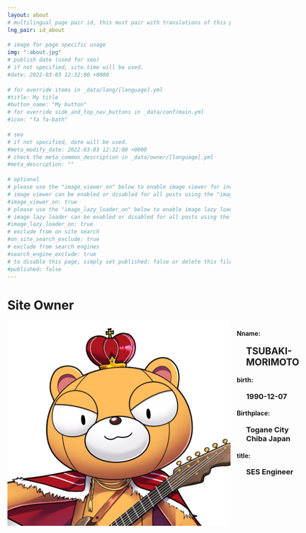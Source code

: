 ```yaml
---
layout: about
# multilingual page pair id, this must pair with translations of this page. (This name must be unique)
lng_pair: id_about

# image for page specific usage
img: ":about.jpg"
# publish date (used for seo)
# if not specified, site.time will be used.
#date: 2022-03-03 12:32:00 +0000

# for override items in _data/lang/[language].yml
#title: My title
#button_name: "My button"
# for override side_and_top_nav_buttons in _data/conf/main.yml
#icon: "fa fa-bath"

# seo
# if not specified, date will be used.
#meta_modify_date: 2022-03-03 12:32:00 +0000
# check the meta_common_description in _data/owner/[language].yml
#meta_description: ""

# optional
# please use the "image_viewer_on" below to enable image viewer for individual pages or posts (_posts/ or [language]/_posts folders).
# image viewer can be enabled or disabled for all posts using the "image_viewer_posts: true" setting in _data/conf/main.yml.
#image_viewer_on: true
# please use the "image_lazy_loader_on" below to enable image lazy loader for individual pages or posts (_posts/ or [language]/_posts folders).
# image lazy loader can be enabled or disabled for all posts using the "image_lazy_loader_posts: true" setting in _data/conf/main.yml.
#image_lazy_loader_on: true
# exclude from on site search
#on_site_search_exclude: true
# exclude from search engines
#search_engine_exclude: true
# to disable this page, simply set published: false or delete this file
#published: false
---
```


<!--
{%- comment -%} Please delete below and place your page content here {%- endcomment -%}

{%- comment -%}
{%- include util/auto-content-generator.liquid -%}
{{ website_info_text_first }}
テスト文章
{{ website_info_text_second }}
{%- endcomment -%}
-->


<!--プロフィールレイアウト-->
<style>
.flex{
    display: flex;
    justify-content: start;
}
.flex>p{
    width: 45%;
}
.profile{
margin: 0 0 0 1em;
}
.profile>h2{
margin: 0 0 0 1em;
}
.profile>h3{
margin: 0 0 0 1.3em;
}

</style>

# Site Owner
  <!-- 自己紹介テンプレート
  ### Name:
  ## ユーザー名
  -->

<div class="flex">
<!--プロフィール写真をUPする　サイズは50x50px-->

<!--![](/assets/img/about/about.jpg)-->
<img src="/assets/img/about/about.jpg" alt="プロフィール">

<div class="profile">
<!-- 自己紹介テンプレート-->

<h4> Nname:</h4>
<h2> TSUBAKI-MORIMOTO
<h4> birth:
<h3> 1990-12-07
<h4> Birthplace:
<h3> Togane City Chiba Japan
<h4> title:
<h3> SES Engineer

</div>
</div>

<!-- 自己紹介テンプレート Memberが追加されたらコメントアウトの中を追加
# Site Member

  ### Name:
  ## ユーザー名


<div class="flex">
  ![](assets/../../assets/img/about/about.jpg)

  <div margin: 2px 1em 0 auto; class="profile">

  #### Nname:
  ## TSUBAKI-MORIMOTO
  #### birth:
  ### 1990-12-07
  #### Birthplace:
  ### Togane City Chiba Japan
  #### title:
  ### SES Engineer

  </div>
  </div>
  -->
